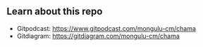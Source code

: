 ## Learn about this repo

* Gitpodcast: https://www.gitpodcast.com/mongulu-cm/chama
* Gitdiagram: https://gitdiagram.com/mongulu-cm/chama
